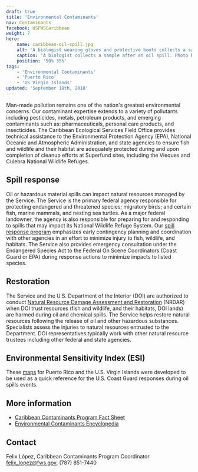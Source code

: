 ```yaml
---
draft: true
title: 'Environmental Contaminants'
nav: Contaminants
facebook: USFWSCaribbean
weight: 7
hero:
    name: caribbean-oil-spill.jpg
    alt: 'A biologist wearing gloves and protective boots collects a sample after an oil spill.'
    caption: 'A biologist collects a sample after an oil spill. Photo by USFWS.'
    position: '50% 35%'
tags:
    - 'Environmental Contaminants'
    - 'Puerto Rico'
    - 'US Virgin Islands'
updated: 'September 18th, 2018'
---
```


Man-made pollution remains one of the nation's greatest environmental concerns. Our contaminant expertise extends to a variety of pollutants including pesticides, metals, petroleum products, and emerging contaminants such as: pharmaceuticals, personal care products, and insecticides. The Caribbean Ecological Services Field Office provides technical assistance to the Environmental Protection Agency (EPA), National Oceanic and Atmospheric Administration, and state agencies to ensure fish and wildlife and their habitat are adequately protected during and upon completion of cleanup efforts at Superfund sites, including the Vieques and Culebra National Wildlife Refuges.

## Spill response

Oil or hazardous material spills can impact natural resources managed by the Service. The Service is the primary federal agency responsible for protecting endangered and threatened species; migratory birds; and certain fish, marine mammals, and nesting sea turtles. As a major federal landowner, the agency is also responsible for preparing for and responding to spills that may impact its National Wildlife Refuge System. Our [spill response program](https://alaska.fws.gov/fisheries/contaminants/spill.htm) emphasizes early contingency planning and coordination with other agencies in an effort to minimize injury to fish, wildlife, and habitats. The Service also provides emergency consultation under the Endangered Species Act to the Federal On Scene Coordinators (Coast Guard or EPA) during response actions to minimize impacts to listed species.

## Restoration

The Service and the U.S. Department of the Interior (DOI) are authorized to conduct [Natural Resource Damage Assessment and Restoration](https://restoration.doi.gov/) (NRDAR) when DOI trust resources (fish and wildlife, and their habitats, DOI lands) are harmed during oil and chemical spills. The Service helps restore natural resources following the release of oil and other hazardous substances. Specialists assess the injuries to natural resources entrusted to the Department. DOI representatives typically work with other natural resource trustees including other federal and state agencies.

## Environmental Sensitivity Index (ESI)

These [maps](/reading-room?q=Caribbean+environmental+sensitivity+index) for Puerto Rico and the U.S. Virgin Islands were developed to be used as a quick reference for the U.S. Coast Guard responses during oil spills events.

## More information

- [Caribbean Contaminants Program Fact Sheet](/pdf/fact-sheet/caribbean-contaminants.pdf)
- [Environmental Contaminants Encyclopedia](http://www.nature.nps.gov/hazardssafety/toxic/)

## Contact

Felix López, Caribbean Contaminants Program Coordinator
[felix_lopez@fws.gov](mailto:felix_lopez@fws.gov), (787) 851-7440
